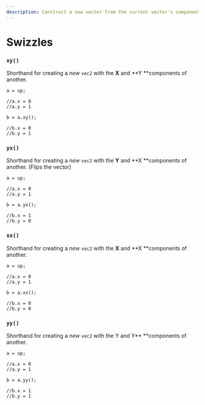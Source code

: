 ```yaml
---
description: Construct a new vector from the current vector's components.
---
```


# Swizzles

### `xy()`

Shorthand for creating a _new_ `vec2` with the **X** and **Y **components of another.

```gml
a = up;

//a.x = 0
//a.y = 1

b = a.xy();

//b.x = 0
//b.y = 1
```

### `yx()`

Shorthand for creating a _new_ `vec2` with the **Y** and **X **components of another. (Flips the vector)

```gml
a = up;

//a.x = 0
//a.y = 1

b = a.yx();

//b.x = 1
//b.y = 0
```

### `xx()`

Shorthand for creating a _new_ `vec2` with the **X** and **X **components of another.

```gml
a = up;

//a.x = 0
//a.y = 1

b = a.xx();

//b.x = 0
//b.y = 0
```

### `yy()`

Shorthand for creating a _new_ `vec2` with the Y and Y** **components of another.

```gml
a = up;

//a.x = 0
//a.y = 1

b = a.yy();

//b.x = 1
//b.y = 1
```
